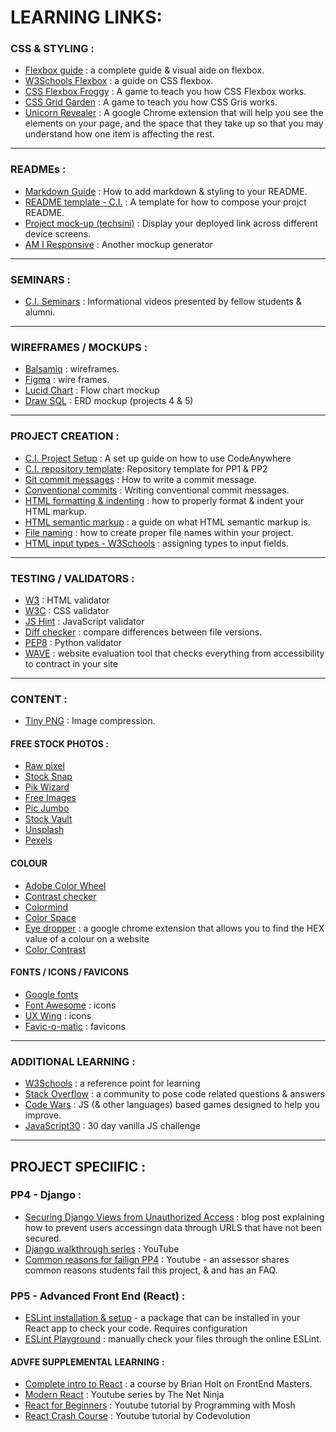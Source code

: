 # LEARNING LINKS:

### CSS & STYLING :
- [Flexbox guide](https://css-tricks.com/snippets/css/a-guide-to-flexbox/) : a complete guide &  visual aide on flexbox.
- [W3Schools Flexbox](https://www.w3schools.com/css/css3_flexbox_responsive.asp) : a guide on CSS flexbox.
- [CSS Flexbox Froggy](https://flexboxfroggy.com/) : A game to teach you  how CSS Flexbox works.
- [CSS Grid Garden](https://cssgridgarden.com/) : A game to teach you how CSS  Gris works.
- [Unicorn Revealer](https://chrome.google.com/webstore/detail/unicorn-revealer/lmlkphhdlngaicolpmaakfmhplagoaln) : A google Chrome extension that will help you see the elements on your page, and the space that they take up so that you may understand how one item is affecting the rest.
---
### READMEs :
- [Markdown Guide](https://www.markdownguide.org/cheat-sheet/) : How to add markdown & styling to your README.
- [README template - C.I.](https://github.com/Code-Institute-Solutions/readme-template) : A template for how to compose your projct README.
- [Project mock-up (techsini)](https://techsini.com/multi-mockup/) : Display your deployed link across different device screens.
- [AM I Responsive](http://ami.responsivedesign.is/) : Another mockup generator
---
### SEMINARS :
- [C.I. Seminars](https://www.youtube.com/playlist?list=PL_7334VduOHvzZYlgy_0kZLcic2NINCUt) : Informational videos presented by fellow students & alumni.
---
### WIREFRAMES / MOCKUPS :
- [Balsamiq](https://balsamiq.com/) : wireframes.
- [Figma](https://www.figma.com/) : wire frames.
- [Lucid Chart](https://www.lucidchart.com/pages/landing?utm_source=google&utm_medium=cpc&utm_campaign=_chart_en_tier3_mixed_search_brand_exact_&km_CPC_CampaignId=1484560207&km_CPC_AdGroupID=60168114191&km_CPC_Keyword=lucid%20chart&km_CPC_MatchType=e&km_CPC_ExtensionID=&km_CPC_Network=g&km_CPC_AdPosition=&km_CPC_Creative=354596054350&km_CPC_TargetID=kwd-55720648523&km_CPC_Country=9061582&km_CPC_Device=c&km_CPC_placement=&km_CPC_target=&gclid=Cj0KCQjw06OTBhC_ARIsAAU1yOWd-aAfWgTzdJakjoJHLkdNiAJMRGWM6YcYIJWJl9zKQhzKJIGfYaQaAluFEALw_wcB) : Flow chart mockup
- [Draw SQL](https://drawsql.app/) : ERD mockup (projects  4 & 5)
---
### PROJECT CREATION :
- [C.I. Project Setup](https://code-institute-students.github.io/codeanywhere-docs/workspace-setup/) : A set up guide on how to use CodeAnywhere 
- [C.I. repository template](https://github.com/Code-Institute-Org/gitpod-full-template): Repository template for PP1 & PP2
- [Git commit messages](https://cbea.ms/git-commit/#separate) : How to write a commit message.
- [Conventional commits](https://www.conventionalcommits.org/en/v1.0.0/) : Writing conventional commit messages.
- [HTML formatting & indenting](https://granneman.com/webdev/coding/formatting-and-indenting-your-html) : how to properly format & indent your HTML markup.
- [HTML semantic markup](https://html.com/semantic-markup/) : a guide on what HTML semantic markup is.
- [File naming](https://www.thesitewizard.com/webdesign/create-good-filenames.shtml) : how to create proper file names within your project.
- [HTML input types - W3Schools](https://www.w3schools.com/html/html_form_input_types.asp) : assigning types to input fields.
---
### TESTING / VALIDATORS :
- [W3](https://validator.w3.org/) : HTML validator
- [W3C](https://jigsaw.w3.org/css-validator/) : CSS validator
- [JS Hint](https://jshint.com/) : JavaScript validator
- [Diff checker](https://www.diffchecker.com/#) : compare differences between file versions.
- [PEP8](http://pep8online.com/) : Python validator
- [WAVE](https://chrome.google.com/webstore/detail/wave-evaluation-tool/jbbplnpkjmmeebjpijfedlgcdilocofh/related) : website evaluation tool that checks everything from accessibility to contract in your site
---
### CONTENT :
- [Tiny PNG](https://tinypng.com/) : Image compression.
#### FREE STOCK PHOTOS :
- [Raw pixel](https://www.rawpixel.com/)
- [Stock Snap](https://stocksnap.io/)
- [Pik Wizard](https://pikwizard.com/)
- [Free Images](https://www.freeimages.com/)
- [Pic Jumbo](https://picjumbo.com/)
- [Stock Vault](https://www.stockvault.net/)
- [Unsplash](https://unsplash.com/)
- [Pexels](https://www.pexels.com/)
#### COLOUR
- [Adobe Color Wheel](https://color.adobe.com/create/color-wheel)
- [Contrast checker](https://webaim.org/resources/contrastchecker/)
- [Colormind](http://colormind.io/)
- [Color Space](https://mycolor.space/)
- [Eye dropper](https://eyedropper.org/) : a google chrome extension that allows you to find the HEX value of a colour on a website
- [Color Contrast](https://www.vandelaydesign.com/contrast-in-web-design/)
#### FONTS / ICONS / FAVICONS
- [Google fonts](https://fonts.google.com/)
- [Font Awesome](https://fontawesome.com/) : icons
- [UX Wing](https://uxwing.com/) : icons
- [Favic-o-matic](https://favicomatic.com/) : favicons
---
### ADDITIONAL LEARNING :
- [W3Schools](https://www.w3schools.com/) : a reference point for learning
- [Stack Overflow](https://stackoverflow.com/) : a community  to pose code related questions & answers
- [Code Wars](https://www.codewars.com/) : JS (& other languages) based games designed to help you improve.
- [JavaScript30](https://javascript30.com/) : 30 day vanilla JS challenge
---
## PROJECT SPECIIFIC :

### PP4 - Django :
- [Securing Django Views from Unauthorized Access](https://www.codu.co/articles/securing-django-views-from-unauthorized-access-npyb3to_) : blog post explaining how to prevent users accessingn data through URLS that have not been secured.
- [Django walkthrough series](https://www.youtube.com/watch?v=sBjbty691eI&list=PLXuTq6OsqZjbCSfiLNb2f1FOs8viArjWy) : YouTube
- [Common reasons for failign PP4](https://www.youtube.com/watch?v=Q5cdZXomzVg) : Youtube - an assessor shares common reasons students fail this project, & and has an FAQ.

### PP5 - Advanced Front End (React) :
- [ESLint installation & setup](https://dev.to/knowankit/setup-eslint-and-prettier-in-react-app-357b) - a package that can be installed in your React app to check your code. Requires configuration
- [ESLint Playground](https://eslint.org/play/) : manually check your files through the online ESLint.

#### ADVFE SUPPLEMENTAL LEARNING :
- [Complete intro to React](https://frontendmasters.com/courses/complete-react-v8/) : a course by Brian Holt on FrontEnd Masters.
- [Modern React](https://www.youtube.com/playlist?list=PL4cUxeGkcC9gZD-Tvwfod2gaISzfRiP9d) : Youtube series by The Net Ninja
- [React for Beginners](https://www.youtube.com/watch?v=Ke90Tje7VS0) : Youtube tutorial by Programming with Mosh
- [React Crash Course](https://www.youtube.com/watch?v=jLS0TkAHvRg) : Youtube tutorial by Codevolution
